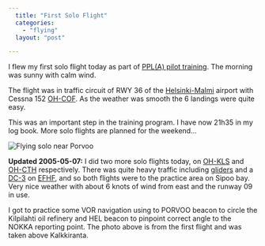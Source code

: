 ```yaml
---
  title: "First Solo Flight"
  categories: 
    - "flying"
  layout: "post"

---
```

I flew my first solo flight today as part of [PPL(A) pilot training][0]. The morning was sunny with calm wind.

The flight was in traffic circuit of RWY 36 of the [Helsinki-Malmi][1] airport with Cessna 152 [OH-COF][2]. As the weather was smooth the 6 landings were quite easy.

This was an important step in the training program. I have now 21h35 in my log book. More solo flights are planned for the weekend...

![Flying solo near Porvoo](https://s3.eu-central-1.amazonaws.com/bergie-iki-fi/solo-flight-20050507.jpg)

__Updated 2005-05-07:__ I did two more solo flights today, on [OH-KLS][4] and [OH-CTH][5] respectively. There was quite heavy traffic including [gliders][7] and a [DC-3][6] on [EFHF][3], and so both flights were to the practice area on Sipoo bay. Very nice weather with about 6 knots of wind from east and the runway 09 in use.

I got to practice some VOR navigation using to PORVOO beacon to circle the Kilpilahti oil refinery and HEL beacon to pinpoint correct angle to the NOKKA reporting point. The photo above is from the first flight and was taken above Kalkkiranta.

[0]: http://bergie.iki.fi/midcom-permalink-47aef43e58a8ae539123890db5a116af
[1]: http://www.ilmailulaitos.fi/airport_helsinki-malmi
[2]: http://www.airliners.net/open.file/768224/M/ 
[3]: http://www.pelastamalmi.org/en/index.html
[4]: http://www.airliners.net/open.file/790695/M/
[5]: http://myaviation.net/search/photo_search.php?id=00320601
[6]: http://www.dc-ry.fi/screen.htm
[7]: http://www.pelastamalmi.org/en/news/gliders05.html
